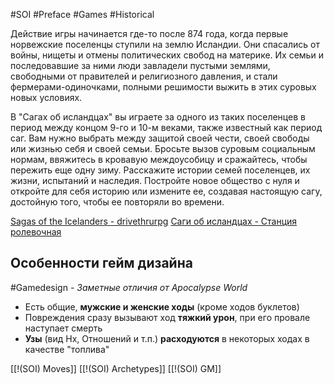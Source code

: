 #SOI #Preface #Games #Historical

Действие игры начинается где-то после 874 года, когда первые норвежские поселенцы ступили на землю Исландии. Они спасались от войны, нищеты и отмены политических свобод на материке. Их семьи и последовавшие за ними люди завладели пустыми землями, свободными от правителей и религиозного давления, и стали фермерами-одиночками, полными решимости выжить в этих суровых новых условиях.

В "Сагах об исландцах" вы играете за одного из таких поселенцев в период между концом 9-го и 10-м веками, также известный как период саг. Вам нужно выбрать между защитой своей чести, своей свободы или жизнью себя и своей семьи. Бросьте вызов суровым социальным нормам, ввяжитесь в кровавую междоусобицу и сражайтесь, чтобы пережить еще одну зиму. Расскажите истории семей поселенцев, их жизни, испытаний и наследия. Постройте новое общество с нуля и откройте для себя историю или измените ее, создавая настоящую сагу, достойную того, чтобы ее повторяли во времени.

[Sagas of the Icelanders - drivethrurpg](https://preview.drivethrurpg.com/en/product/254224/Sagas-of-the-Icelanders)
[Саги об исландцах - Станция ролевочная](https://rpgbook.ru/STSI01)


## Особенности гейм дизайна
#Gamedesign *- Заметные отличия от Apocalypse World*

- Есть общие, **мужские и женские ходы** (кроме ходов буклетов)
- Повреждения сразу вызывают ход **тяжкий урон**, при его провале наступает смерть
- **Узы** (вид Hx, Отношений и т.п.) **расходуются** в некоторых ходах в качестве "топлива"

[[!(SOI) Moves]]
[[!(SOI) Archetypes]]
[[!(SOI) GM]]